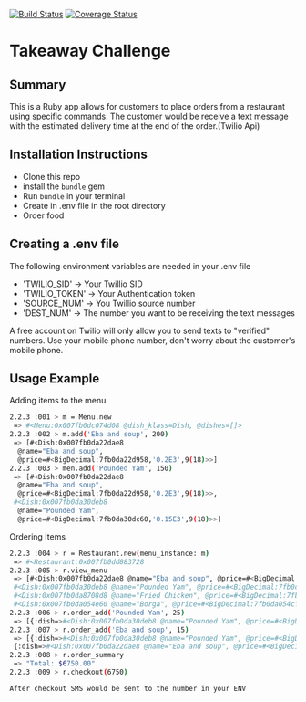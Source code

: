 [![Build Status](https://travis-ci.org/tobenna/takeaway-challenge.svg?branch=master)](https://travis-ci.org/tobenna/takeaway-challenge) [![Coverage Status](https://coveralls.io/repos/github/tobenna/takeaway-challenge/badge.svg?branch=master)](https://coveralls.io/github/tobenna/takeaway-challenge?branch=master)

Takeaway Challenge
==================

Summary
-------

This is a Ruby app allows for customers to place orders from a restaurant using specific commands.
The customer would be receive a text message with the estimated delivery time at the end of the order.(Twilio Api)


Installation Instructions
-------

* Clone this repo
* install the `bundle` gem
* Run `bundle` in your terminal
* Create in .env file in the root directory
* Order food

Creating a .env file
-----

The following environment variables are needed in your .env file
* 'TWILIO_SID' -> Your Twillio SID
* 'TWILIO_TOKEN' -> Your Authentication token
* 'SOURCE_NUM' -> You Twillio source number
* 'DEST_NUM' -> The number you want to be receiving the text messages

A free account on Twilio will only allow you to send texts to "verified" numbers. Use your mobile phone number, don't worry about the customer's mobile phone.



Usage Example
-----

Adding items to the menu

```sh
2.2.3 :001 > m = Menu.new
 => #<Menu:0x007fb0dc074d08 @dish_klass=Dish, @dishes=[]>
2.2.3 :002 > m.add('Eba and soup', 200)
 => [#<Dish:0x007fb0da22dae8
  @name="Eba and soup",
  @price=#<BigDecimal:7fb0da22d958,'0.2E3',9(18)>>]
2.2.3 :003 > men.add('Pounded Yam', 150)
 => [#<Dish:0x007fb0da22dae8
  @name="Eba and soup",
  @price=#<BigDecimal:7fb0da22d958,'0.2E3',9(18)>>,
 #<Dish:0x007fb0da30deb8
  @name="Pounded Yam",
  @price=#<BigDecimal:7fb0da30dc60,'0.15E3',9(18)>>]
```
Ordering Items

```sh
2.2.3 :004 > r = Restaurant.new(menu_instance: m)
 => #<Restaurant:0x007fb0dd883728
2.2.3 :005 > r.view_menu
 => [#<Dish:0x007fb0da22dae8 @name="Eba and soup", @price=#<BigDecimal:7fb0da22d958,'0.2E3',9(18)>>,
 #<Dish:0x007fb0da30deb8 @name="Pounded Yam", @price=#<BigDecimal:7fb0da30dc60,'0.15E3',9(18)>>,
 #<Dish:0x007fb0da8708d8 @name="Fried Chicken", @price=#<BigDecimal:7fb0da8706a8,'0.3E3',9(18)>>,
 #<Dish:0x007fb0da054e60 @name="Borga", @price=#<BigDecimal:7fb0da054cf8,'0.1E4',9(18)>>]
2.2.3 :006 > r.order_add('Pounded Yam', 25)
 => [{:dish=>#<Dish:0x007fb0da30deb8 @name="Pounded Yam", @price=#<BigDecimal:7fb0da30dc60,'0.15E3',9(18)>>, :quantity=>25}]
2.2.3 :007 > r.order_add('Eba and soup', 15)
 => [{:dish=>#<Dish:0x007fb0da30deb8 @name="Pounded Yam", @price=#<BigDecimal:7fb0da30dc60,'0.15E3',9(18)>>, :quantity=>25},
 {:dish=>#<Dish:0x007fb0da22dae8 @name="Eba and soup", @price=#<BigDecimal:7fb0da22d958,'0.2E3',9(18)>>, :quantity=>15}]
2.2.3 :008 > r.order_summary
 => "Total: $6750.00"
2.2.3 :009 > r.checkout(6750)

After checkout SMS would be sent to the number in your ENV
